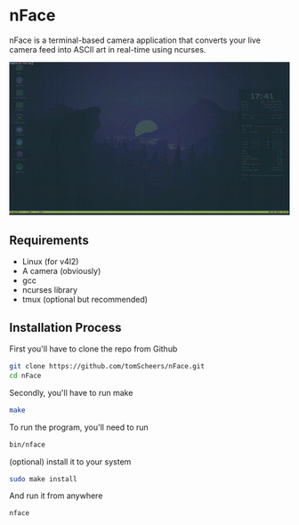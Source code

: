 # nFace
nFace is a terminal-based camera application that converts your live camera feed into ASCII art in real-time using ncurses. 

![Video Preview](assets/example.gif)
## Requirements
- Linux (for v4l2)
- A camera (obviously)
- gcc
- ncurses library
- tmux (optional but recommended)

## Installation Process
First you'll have to clone the repo from Github
```bash
git clone https://github.com/tomScheers/nFace.git
cd nFace
```
Secondly, you'll have to run make
```bash
make
```
To run the program, you'll need to run
```bash
bin/nface
```

(optional) install it to your system
```bash
sudo make install
```
And run it from anywhere
```bash
nface
```
